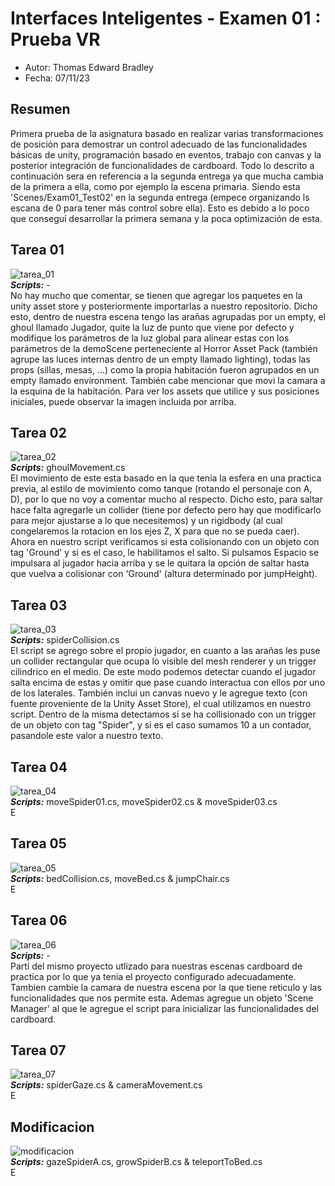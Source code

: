# Interfaces Inteligentes - Examen 01 : Prueba VR  

- Autor: Thomas Edward Bradley  
- Fecha: 07/11/23  

## Resumen  
Primera prueba de la asignatura basado en realizar varias transformaciones de posición para 
demostrar un control adecuado de las funcionalidades básicas de unity, programación basado en eventos, 
trabajo con canvas y la posterior integración de funcionalidades de cardboard. Todo lo descrito a continuación 
sera en referencia a la segunda entrega ya que mucha cambia de la primera a ella, como por ejemplo la escena primaria. 
Siendo esta 'Scenes/Exam01_Test02' en la segunda entrega (empece organizando ls escana de 0 para tener más control sobre ella). 
Esto es debido a lo poco que conseguí desarrollar la primera semana y la poca optimización de esta.  

## Tarea 01  
![tarea_01](./gifs/II_Exam01_gif01.gif)  
***Scripts:*** -  
No hay mucho que comentar, se tienen que agregar los paquetes en la unity asset store y posteriormente importarlas 
a nuestro repositorio. Dicho esto, dentro de nuestra escena tengo las arañas agrupadas por un empty, el ghoul llamado Jugador,
quite la luz de punto que viene por defecto y modifique los parámetros de la luz global para alinear estas con los parámetros 
de la demoScene perteneciente al Horror Asset Pack (también agrupe las luces internas dentro de un empty llamado lighting), todas 
las props (sillas, mesas, ...) como la propia habitación fueron agrupados en un empty llamado environment. También cabe mencionar que movi la camara a la esquina de la habitación. Para ver los assets que utilice y sus posiciones iniciales, puede observar la imagen incluida por arriba.

## Tarea 02  
![tarea_02](./gifs/II_Exam01_gif02.gif)   
***Scripts:*** ghoulMovement.cs  
El movimiento de este esta basado en la que tenia la esfera en una practica previa, al estilo de movimiento como tanque (rotando el personaje con A, D), por lo que no voy a comentar mucho al respecto. Dicho esto, para saltar hace falta agregarle un collider (tiene por defecto pero hay que modificarlo para mejor ajustarse a lo que necesitemos) y un rigidbody (al cual congelaremos la rotacion en los ejes Z, X para que no se pueda caer). Ahora en nuestro script verificamos si esta colisionando con un objeto con tag 'Ground' y si es el caso, le habilitamos el salto. Si pulsamos Espacio se impulsara al jugador hacia arriba y se le quitara la opción de saltar hasta que vuelva a colisionar con 'Ground' (altura determinado por jumpHeight). 

## Tarea 03
![tarea_03](./gifs/II_Exam01_gif03.gif)  
***Scripts:*** spiderCollision.cs  
El script se agrego sobre el propio jugador, en cuanto a las arañas les puse un collider rectangular que ocupa lo visible del mesh renderer y un trigger cilindrico en el medio. De este modo podemos detectar cuando el jugador salta encima de estas y omitir que pase cuando interactua con ellos por uno de los laterales. También inclui un canvas nuevo y le agregue texto (con fuente proveniente de la Unity Asset Store), el cual utilizamos en nuestro script. Dentro de la misma detectamos si se ha collisionado con un trigger de un objeto con tag "Spider", y si es el caso sumamos 10 a un contador, pasandole este valor a nuestro texto.  

## Tarea 04
![tarea_04](./gifs/II_Exam01_gif04.gif)  
***Scripts:*** moveSpider01.cs, moveSpider02.cs & moveSpider03.cs  
E

## Tarea 05
![tarea_05](./img/II_Exam01_gif05.png)  
***Scripts:*** bedCollision.cs, moveBed.cs & jumpChair.cs  
E

## Tarea 06
![tarea_06](./img/II_Exam01_gif06.png)  
***Scripts:*** -  
Partí del mismo proyecto utlizado para nuestras escenas cardboard de practica por lo que ya tenia el 
proyecto configurado adecuadamente. Tambien cambie la camara de nuestra escena por la que tiene reticulo y 
las funcionalidades que nos permite esta. Ademas agregue un objeto 'Scene Manager' al que le agregue el script 
para inicializar las funcionalidades del cardboard.  

## Tarea 07
![tarea_07](./img/II_Exam01_gif07.png)  
***Scripts:*** spiderGaze.cs & cameraMovement.cs  
E

## Modificacion
![modificacion](./img/II_Exam01_gifmodif.png)  
***Scripts:*** gazeSpiderA.cs, growSpiderB.cs & teleportToBed.cs  
E